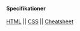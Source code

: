 #### Specifikationer

[HTML](https://www.w3.org/TR/html/)
||
[CSS](https://www.w3.org/TR/CSS/)
||
[Cheatsheet](https://www.w3.org/2009/cheatsheet/)
